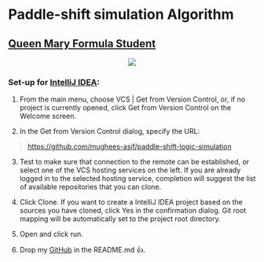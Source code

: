 # Paddle-shift simulation Algorithm

## [Queen Mary Formula Student](https://www.qmformulastudent.co.uk/)

<p align="center">
  <img src="/images/QMFSLogo.png">
</p>

### Set-up for [IntelliJ IDEA](https://www.jetbrains.com/idea/download/#section=windows):

1. From the main menu, choose VCS | Get from Version Control, or, if no project is currently opened, click Get from Version Control on the Welcome screen.

2. In the Get from Version Control dialog, specify the URL: 
> https://github.com/mughees-asif/paddle-shift-logic-simulation 

3. Test to make sure that connection to the remote can be established, or select one of the VCS hosting services on the left. If you are already logged in to the selected hosting service, completion will suggest the list of available repositories that you can clone.

3. Click Clone. If you want to create a IntelliJ IDEA project based on the sources you have cloned, click Yes in the confirmation dialog. Git root mapping will be automatically set to the project root directory.

4. Open and click run.

7. Drop my [GitHub](https://github.com/mughees-asif) in the README.md :+1:.




